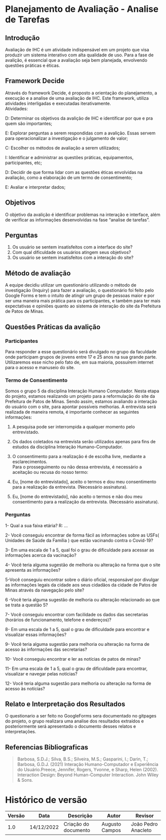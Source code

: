 # Planejamento de Avaliação - Analise de Tarefas

## Introdução

Avaliação de IHC é um atividade indispensável em um projeto que visa produzir um sistema interativo com alta qualidade de uso. Para a fase de avalição, é essencial que a avaliação seja bem planejada, envolvendo questões práticas e éticas.

## Framework Decide

Através do framework Decide, é proposto a orientação do planejamento, a execução e a analise de uma avaliação de IHC. Este framework, utiliza atividades interligadas e executadas iterativamente.<br/>
Atividades:

D: Determinar os objetivos da avalição de IHC e identificar por que e pra quem são importantes;

E: Explorar perguntas a serem respondidas com a avalição. Essas servem para operacionalizar a investigação e o julgamento de valor;

C: Escolher os métodos de avaliação a serem utilizados;

I: Identificar e administrar as questões práticas, equipamentos, participantes, etc;

D: Decidir de que forma lidar com as questões éticas envolvidas na avaliação, como a elaboração de um termo de consentimento;

E: Avaliar e interpretar dados;
<br/>

## Objetivos

O objetivo da avalição é identificar problemas na interação e interface, além de verificar as informações desenvolvidas na fase “analise de tarefas”. <br/>

## Perguntas

1. Os usuário se sentem insatisfeitos com a interface do site?
2. Com qual dificuldade os usuários atingem seus objetivos?
3. Os usuário se sentem insatisfeitos com a interação do site?

## Método de avaliação

A equipe decidiu utilizar um questionário utilizando o método de investigação (Inquiry) para fazer a avaliação, o questionário foi feito pelo Google Forms e tem o intuito de atingir um grupo de pessoas maior e por ser uma maneira mais prática para os participantes, e também para ter mais expectativas e opiniões quanto ao sistema de interação do site da Prefeitura de Patos de Minas.<br/>

## Questões Práticas da avalição

### Participantes

Para responder a esse questionário será divulgado no grupo da faculdade onde participam grupos de jovens entre 17 e 25 anos na sua grande parte. Utilizaremos esse nicho pelo fato de, em sua maioria, possuírem internet para o acesso e manuseio do site.<br/>

### Termo de Consentimento

Somos o grupo 5 da disciplina Interação Humano Computador.
Nesta etapa do projeto, estamos realizando um projeto para a reformulação do site da Prefeitura de Patos de Minas. Sendo assim, estamos avaliando a interação do usuário com o site, para apontar possíveis melhorias.
A entrevista será realizada de maneira remota, é importante conhecer as seguintes informações:

1. A pesquisa pode ser interrompida a qualquer momento pelo entrevistado.
2. Os dados coletados na entrevista serão utilizados apenas para fins de estudos da disciplina Interação Humano-Computador.
3. O consentimento para a realização é de escolha livre, mediante a esclarecimentos.<br/>
   Para o prosseguimento ou não dessa entrevista, é necessário a aceitação ou recusa do nosso termo:
4. Eu, [nome do entrevistado], aceito o termos e dou meu consentimento para a realização da entrevista.
   (Necessário assinatura).

5. Eu, [nome do entrevistado], não aceito o termos e não dou meu consentimento para a realização da entrevista.
   (Necessário assinatura).

### Perguntas

1- Qual a sua faixa etária? R: …

2- Você conseguiu encontrar de forma fácil as informações sobre as USFs( Unidades de Saúde da Família ) que estão vacinando contra o Covid-19?

3- Em uma escala de 1 a 5, qual foi o grau de dificuldade para acessar as informações acerca da vacinação?

4- Você teria alguma sugestão de melhoria ou alteração na forma que o site apresenta as informações?

5-Você conseguiu encontrar sobre o diário oficial, responsável por divulgar as informações legais da cidade aos seus cidadãos da cidade de Patos de Minas através da navegação pelo site?

6 -Você teria alguma sugestão de melhoria ou alteração relacionado ao que se trata a questão 5?

7- Você conseguiu encontrar com facilidade os dados das secretarias (horários de funcionamento, telefone e endereços)?

8- Em uma escala de 1 a 5, qual o grau de dificuldade para encontrar e visualizar essas informações?

9- Você teria alguma sugestão para melhoria ou alteração na forma de acesso às informações das secretarias?

10- Você conseguiu encontrar e ler as notícias de patos de minas?

11- Em uma escala de 1 a 5, qual o grau de dificuldade para encontrar, visualizar e navegar pelas notícias?

12- Você teria alguma sugestão para melhoria ou alteração na forma de acesso às notícias?<br/>

## Relato e Interpretação dos Resultados

O questionario a ser feito no GoogleForms sera documentado no gitpages do projeto, o grupo realizara uma analise dos resultados extraídos e posteriormente será apresentado o documento desses relatos e interpretações. <br/>

## Referencias Bibliograficas

> Barbosa, S.D.J.; Silva, B.S.; Silveira, M.S.; Gasparini, I.; Darin, T.; Barbosa, G.D.J. (2021) Interação Humano-Computador e Experiência do Usuário.Preece, Jennifer, Rogers, Yvonne, e Sharp, Helen (2002). Interaction Design: Beyond Human-Computer Interaction. John Wiley & Sons.

# Histórico de versão

| Versão | Data       | Descrição            | Autor          | Revisor             |
| ------ | ---------- | -------------------- | -------------- | ------------------- |
| 1.0    | 14/12/2022 | Criação do documento | Augusto Campos | João Pedro Anacleto |
